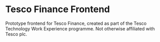 # Tesco Finance Frontend

Prototype frontend for Tesco Finance, created as part of the Tesco Technology Work Experience programme.
Not otherwise affiliated with Tesco plc.
